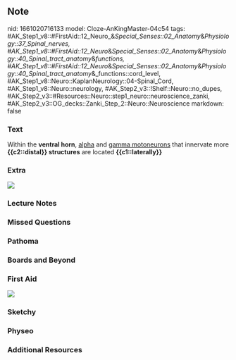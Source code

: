 ## Note
nid: 1661020716133
model: Cloze-AnKingMaster-04c54
tags: #AK_Step1_v8::#FirstAid::12_Neuro_&_Special_Senses::02_Anatomy_&_Physiology::37_Spinal_nerves, #AK_Step1_v8::#FirstAid::12_Neuro_&_Special_Senses::02_Anatomy_&_Physiology::40_Spinal_tract_anatomy_&_functions, #AK_Step1_v8::#FirstAid::12_Neuro_&_Special_Senses::02_Anatomy_&_Physiology::40_Spinal_tract_anatomy_&_functions::cord_level, #AK_Step1_v8::Neuro::KaplanNeurology::04-Spinal_Cord, #AK_Step1_v8::Neuro::neurology, #AK_Step2_v3::!Shelf::Neuro::no_dupes, #AK_Step2_v3::#Resources::Neuro::step1_neuro::neuroscience_zanki, #AK_Step2_v3::OG_decks::Zanki_Step_2::Neuro::Neuroscience
markdown: false

### Text
Within the <b>ventral horn</b>, <u>alpha</u> and <u>gamma
motoneurons</u> that innervate more <b>{{c2::distal}}
structures</b> are located <b>{{c1::laterally}}</b>

### Extra
<img src="paste-284455684014553.jpg">

### Lecture Notes


### Missed Questions


### Pathoma


### Boards and Beyond


### First Aid
<img src="tmpD0IBO8.png">

### Sketchy


### Physeo


### Additional Resources

